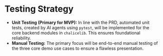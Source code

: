 # Testing Strategy

- **Unit Testing (Primary for MVP):** In line with the PRD, automated unit tests, created by AI agents using `pytest`, will be implemented for the core backend modules in `chalicelib`. This ensures foundational reliability.
- **Manual Testing:** The primary focus will be end-to-end manual testing of the three core demo use cases to ensure a flawless presentation.
